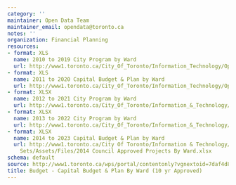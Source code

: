 ```yaml
---
category: ''
maintainer: Open Data Team
maintainer_email: opendata@toronto.ca
notes: ''
organization: Financial Planning
resources:
- format: XLS
  name: 2010 to 2019 City Program by Ward
  url: http://www1.toronto.ca/City_Of_Toronto/Information_Technology/Open_Data/Data_Sets/Assets/Files/2010_to_2019_City_Program_by_Ward.xls
- format: XLS
  name: 2011 to 2020 Capital Budget & Plan by Ward
  url: http://www1.toronto.ca/City_Of_Toronto/Information_Technology/Open_Data/Data_Sets/Assets/Files/2011_to_2020_Capital_Budget_&_Plan_by_Ward.xls
- format: XLSX
  name: 2012 to 2021 City Program by Ward
  url: http://www1.toronto.ca/City_Of_Toronto/Information_&_Technology/Open_Data/Data_Sets/Assets/Files/budget_city_program_ward_2012.xlsx
- format: XLSX
  name: 2013 to 2022 City Program by Ward
  url: http://www1.toronto.ca/City_Of_Toronto/Information_&_Technology/Open_Data/Data_Sets/Assets/Files/budget_city_program_ward_2013.xlsx
- format: XLSX
  name: 2014 to 2023 Capital Budget & Plan by Ward
  url: http://www1.toronto.ca/City Of Toronto/Information & Technology/Open Data/Data
    Sets/Assets/Files/2014 Council Approved Projects By Ward.xlsx
schema: default
source: http://www1.toronto.ca/wps/portal/contentonly?vgnextoid=7daf4d8e69770310VgnVCM1000003dd60f89RCRD&vgnextchannel=1a66e03bb8d1e310VgnVCM10000071d60f89RCRD
title: Budget - Capital Budget & Plan By Ward (10 yr Approved)
---
```


